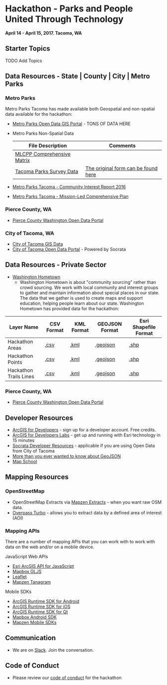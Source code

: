 # Hackathon - Parks and People United Through Technology   
__April 14 - April 15, 2017. Tacoma, WA__

## Starter Topics 

TODO Add Topics

## Data Resources - State | County | City | Metro Parks

### Metro Parks
Metro Parks Tacoma has made available both Geospatial and non-spatial data available for the hackathon:

* [Metro Parks Open Data GIS Portal](http://mpthackathon-mpt.opendata.arcgis.com/datasets) - TONS OF DATA HERE

* Metro Parks Non-Spatial Data

  |File Description   | Comments  |
  |---|---|
  |[MLCPP Comprehensive Matrix](https://github.com/MetroParksTacoma/hackathon/blob/master/data/metro_parks/MLCPP%20Comprehensive%20Matrix.xlsx)|   |
  | [Tacoma Parks Survey Data](https://github.com/MetroParksTacoma/hackathon/blob/master/data/metro_parks/TacomaParksSurvey%20Data%20for%20MLCPP.xlsx) | [The original form can be found here](https://github.com/MetroParksTacoma/hackathon/blob/master/data/metro_parks/MPTacoma%20-Survey%20November%206_final.pdf)  |

* [Metro Parks Tacoma - Community Interest Report 2016](https://github.com/MetroParksTacoma/hackathon/blob/master/assets/publicrelations-marketing/Metro_Parks_Tacoma_Survey_Findings%20Report_January_25_2016.pdf)

* [Metro Parks Tacoma - Mission-Led Comprehensive Plan](https://github.com/MetroParksTacoma/hackathon/blob/master/assets/publicrelations-marketing/MLCPP_Final_Report.pdf)

### Pierce County, WA
* [Pierce County Washington Open Data Portal](http://gisdata-piercecowa.opendata.arcgis.com/)

### City of Tacoma, WA
* [City of Tacoma GIS Data](http://wspdsmap.ci.tacoma.wa.us/samples/disclaimer.asp?theOption=2)
* [City of Tacoma Open Data Portal](https://data.cityoftacoma.org/browse) - Powered by Socrata

## Data Resources - Private Sector

* [Washington Hometown](http://www.washingtonhometown.com/)
  - Washington Hometown is about "community sourcing" rather than crowd sourcing. We work with local community and interest groups to gather and maintain information about special places in our state. The data that we gather is used to create maps and support education, helping people learn about our state.  Washington Hometown has provided data for the hackathon:
  
  
| Layer Name  	|  CSV Format 	|  KML Format 	|  GEOJSON Format 	|  Esri Shapefile Format 	|
|---	|---	|---	|---	|---	|
| Hackathon Areas  	|  [.csv](data/washington_hometown/Hackathon_Areas.csv) 	|  [.kml](data/washington_hometown/Hackathon_Areas.kml) 	| [.geojson](data/washington_hometown/Hackathon_Areas.geojson)  	|   [.shp](data/washington_hometown/Hackathon_Areas.zip)	|
| Hackathon Points  	|  [.csv](data/washington_hometown/Hackathon_Points.csv) 	| [.kml](data/washington_hometown/Hackathon_Points.kml)  	|  [.geojson](data/washington_hometown/Hackathon_Points.geojson) 	|  [.shp](data/washington_hometown/Hackathon_Points.shp) 	|
| Hackathon Trails Lines  	|  [.csv](data/washington_hometown/HackathonTrails_Lines.csv) 	|  [.kml](data/washington_hometown/HackathonTrails_Lines.kml) 	|  [.geojson](data/washington_hometown/HackathonTrails_Lines.geojson) 	|  [.shp](data/washington_hometown/HackathonTrails_Lines.shp) 	|


### Pierce County, WA
* [Pierce County Washington Open Data Portal](http://gisdata-piercecowa.opendata.arcgis.com/)


## Developer Resources

* [ArcGIS for Developers](https://developers.arcgis.com/) - sign up for a developer account.  Free credits.
* [ArcGIS for Developers Labs](https://developers.arcgis.com/labs/) - get up and running with Esri technology in 15 minutes
* [Socrata Developer Resources](https://dev.socrata.com/) - applicable if you are using Open Data from City of Tacoma
* [More than you ever wanted to know about GeoJSON](http://www.macwright.org/2015/03/23/geojson-second-bite.html)
* [Map School](http://mapschool.io/)

## Mapping Resources

### OpenStreetMap

* OpenStreetMap Extracts via [Mapzen Extracts](https://mapzen.com/data/metro-extracts/) - when you want raw OSM data.
* [Overpass Turbo](https://overpass-turbo.eu/) - allows you to extract data by a defined area of interest (AOI)

### Mapping APIs

There are a number of mapping APIs that you can work with to work with data on the web and/or on a mobile device.

JavaScript Web APIs

* [Esri ArcGIS API for JavaScript](https://developers.arcgis.com/javascript/ "Esri JavaScript API")
* [Mapbox GLJS](https://www.mapbox.com/mapbox-gl-js/api/)
* [Leaflet](http://leafletjs.com/)
* [Mapzen Tanagram](https://mapzen.com/products/tangram/)

Mobile SDKs

* [ArcGIS Runtime SDK for Android](https://developers.arcgis.com/android/)
* [ArcGIS Runtime SDK for iOS](https://developers.arcgis.com/ios/)
* [ArcGIS Runtime SDK for Qt](https://developers.arcgis.com/qt/)
* [Mapbox Android SDK](https://www.mapbox.com/android-sdk/)
* [Mapzen Mobile SDKs](https://mapzen.com/projects/mobile/)


## Communication

* We are on [Slack](https://metroparkshackathon.slack.com).  Join the conversation.

## Code of Conduct

* Please review our [code of conduct](https://github.com/MetroParksTacoma/hackathon/blob/master/codeofconduct.md) for the hackathon

